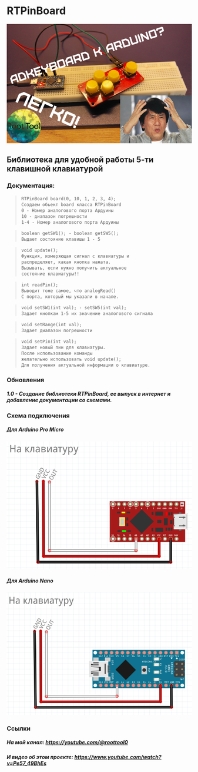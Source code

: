 # RTPinBoard
![](https://raw.githubusercontent.com/RootTool0/RTPinBoard/main/preview.png)
## Библиотека для удобной работы 5-ти клавишной клавиатурой
### Документация:

>     RTPinBoard board(0, 10, 1, 2, 3, 4);
>     Создаем обьект board класса RTPinBoard
>     0 - Номер аналогового порта Ардуины
>     10 - диапазон погрешности
>     1-4 - Номер аналогового порта Ардуины

>     boolean getSW1(); - boolean getSW5();
>     Выдает состояние клавишы 1 - 5

>     void update();
>     Функция, измеряющая сигнал с клавиатуры и
>     распределяет, какая кнопка нажата. 
>     Вызывать, если нужно получить актуальное 
>     состояние клавиатуры!! 

>     int readPin();
>     Выводит тоже самое, что analogRead()
>     С порта, который мы указали в начале.

>     void setSW1(int val); - setSW5(int val);
>     Задает кнопкам 1-5 их значение аналогового сигнала

>     void setRange(int val);
>     Задает диапазон погрешности

>     void setPin(int val);
>     Задает новый пин для клавиатуры.
>     После использование команды 
>     желательно использовать void update();
>     Для получения актуальной информации о клавиатуре.

### Обновления

##### 1.0 - Создание библиотеки RTPinBoard, ее выпуск в интернет и добавление документации со схемами.

### Схема подключения

##### Для Arduino Pro Micro
![](https://raw.githubusercontent.com/RootTool0/RTPinBoard/main/Схема%20Pro%20Micro.png)

##### Для Arduino Nano
![](https://raw.githubusercontent.com/RootTool0/RTPinBoard/main/Схема%20Nano.png)

### Ссылки

##### На мой канал: https://youtube.com/@roottool0
##### И видео об этом проекте: https://www.youtube.com/watch?v=Pe57_49BhEs

